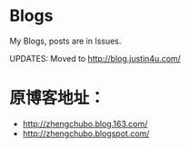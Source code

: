 Blogs
=====

My Blogs, posts are in Issues.


UPDATES: Moved to http://blog.justin4u.com/

原博客地址：
=====
- http://zhengchubo.blog.163.com/
- http://zhengchubo.blogspot.com/
